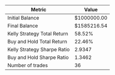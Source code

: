| Metric | Value |
| --- | --- |
| Initial Balance | $1000000.00 |
| Final Balance | $1585216.54 |
| Kelly Strategy Total Return | 58.52% |
| Buy and Hold Total Return | 22.46% |
| Kelly Strategy Sharpe Ratio | 2.9347 |
| Buy and Hold Sharpe Ratio | 1.3462 |
| Number of trades | 36 |
